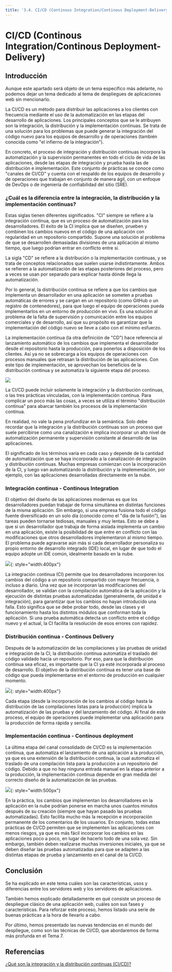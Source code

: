 ```yaml
---
title: '3.4. CI/CD (Continous Integration/Continous Deployment-Delivery).'
---
```


# **CI/CD (Continous Integration/Continous Deployment-Delivery)**

## Introducción

Aunque este apartado será objeto de un tema específico más adelante, no podemos dejar un tema dedicado al tema de despliegues de aplicaciones web sin mencionarlo.

La CI/CD es un método para distribuir las aplicaciones a los clientes con frecuencia mediante el uso de la automatización en las etapas del desarrollo de aplicaciones. Los principales conceptos que se le atribuyen son la integración, la distribución y la implementación continuas. Se trata de una solución para los problemas que puede generar la integración del código nuevo para los equipos de desarrollo y de operaciones (también conocida como "el infierno de la integración").

En concreto, el proceso de integración y distribución continuas incorpora la automatización y la supervisión permanentes en todo el ciclo de vida de las aplicaciones, desde las etapas de integración y prueba hasta las de distribución e implementación. Este conjunto de prácticas se conoce como "canales de CI/CD" y cuenta con el respaldo de los equipos de desarrollo y de operaciones que trabajan en conjunto de manera ágil, con un enfoque de DevOps o de ingeniería de confiabilidad del sitio (SRE).

### ¿Cuál es la diferencia entre la integración, la distribución y la implementación continuas?

Estas siglas tienen diferentes significados. "CI" siempre se refiere a la integración continua, que es un proceso de automatización para los desarrolladores. El éxito de la CI implica que se diseñen, prueben y combinen los cambios nuevos en el código de una aplicación con regularidad en un repositorio compartido. Supone una solución al problema de que se desarrollen demasiadas divisiones de una aplicación al mismo tiempo, que luego podrían entrar en conflicto entre sí.

La sigla "CD" se refiere a la distribución o la implementación continuas, y se trata de conceptos relacionados que suelen usarse indistintamente. Ambos se refieren a la automatización de las etapas posteriores del proceso, pero a veces se usan por separado para explicar hasta dónde llega la automatización.

Por lo general, la distribución continua se refiere a que los cambios que implementa un desarrollador en una aplicación se someten a pruebas automáticas de errores y se cargan en un repositorio (como GitHub o un registro de contenedores), para que luego el equipo de operaciones pueda implementarlos en un entorno de producción en vivo. Es una solución al problema de la falta de supervisión y comunicación entre los equipos comerciales y de desarrollo, así que su propósito es garantizar que la implementación del código nuevo se lleve a cabo con el mínimo esfuerzo.

La implementación continua (la otra definición de "CD") hace referencia al lanzamiento automático de los cambios que implementa el desarrollador desde el repositorio hasta la producción, para ponerlos a disposición de los clientes. Así ya no se sobrecarga a los equipos de operaciones con procesos manuales que retrasan la distribución de las aplicaciones. Con este tipo de implementación, se aprovechan los beneficios de la distribución continua y se automatiza la siguiente etapa del proceso.

![](Ud3_4/ci-cd-flow-desktop.png)

La CI/CD puede incluir solamente la integración y la distribución continuas, o las tres prácticas vinculadas, con la implementación continua. Para complicar un poco más las cosas, a veces se utiliza el término "distribución continua" para abarcar también los procesos de la implementación continua.

En realidad, no vale la pena profundizar en la semántica. Solo debe recordar que la integración y la distribución continuas son un proceso que suele percibirse como una canalización e implica incorporar un alto nivel de automatización permanente y supervisión constante al desarrollo de las aplicaciones.

El significado de los términos varía en cada caso y depende de la cantidad de automatización que se haya incorporado a la canalización de integración y distribución continuas. Muchas empresas comienzan con la incorporación de la CI, y luego van automatizando la distribución y la implementación, por ejemplo, con las aplicaciones desarrolladas directamente en la nube.

### Integración continua - Continous Integration

El objetivo del diseño de las aplicaciones modernas es que los desarrolladores puedan trabajar de forma simultánea en distintas funciones de la misma aplicación. Sin embargo, si una empresa fusiona todo el código fuente diversificado en un solo día (conocido como el "día de la fusión"), las tareas pueden tornarse tediosas, manuales y muy lentas. Esto se debe a que si un desarrollador que trabaja de forma aislada implementa un cambio en una aplicación, existe la posibilidad de que entre en conflicto con las modificaciones que otros desarrolladores implementaron al mismo tiempo. El problema puede agravarse aún más si cada desarrollador personaliza su propio entorno de desarrollo integrado (IDE) local, en lugar de que todo el equipo adopte un IDE común, idealmente basado en la nube.

![](Ud3_4/ci.png){: style="width:400px"}

La integración continua (CI) permite que los desarrolladores incorporen los cambios del código a un repositorio compartido con mayor frecuencia, o incluso a diario. Una vez que se incorporan las modificaciones del desarrollador, se validan con la compilación automática de la aplicación y la ejecución de distintas pruebas automatizadas (generalmente, de unidad e integración), para garantizar que los cambios no hayan introducido una falla. Esto significa que se debe probar todo, desde las clases y el funcionamiento hasta los distintos módulos que conforman toda la aplicación. Si una prueba automática detecta un conflicto entre el código nuevo y el actual, la CI facilita la resolución de esos errores con rapidez.

### Distribución continua - Continous Delivery

Después de la automatización de las compilaciones y las pruebas de unidad e integración de la CI, la distribución continua automatiza el traslado del código validado hacia un repositorio. Por eso, para que la distribución continua sea eficaz, es importante que la CI ya esté incorporada al proceso de desarrollo. El objetivo de la distribución continua es tener una base de código que pueda implementarse en el entorno de producción en cualquier momento.

![](Ud3_4/cd.png){: style="width:400px"}

Cada etapa (desde la incorporación de los cambios al código hasta la distribución de las compilaciones listas para la producción) implica la automatización de las pruebas y del lanzamiento del código. Al final de este proceso, el equipo de operaciones puede implementar una aplicación para la producción de forma rápida y sencilla.

### Implementación continua - Continous deployment

La última etapa del canal consolidado de CI/CD es la implementación continua, que automatiza el lanzamiento de una aplicación a la producción, ya que es una extensión de la distribución continua, la cual automatiza el traslado de una compilación lista para la producción a un repositorio del código. Debido a que no hay ninguna entrada manual en la etapa anterior a la producción, la implementación continua depende en gran medida del correcto diseño de la automatización de las pruebas.

![](Ud3_4/cd2.png){: style="width:500px"}

En la práctica, los cambios que implementan los desarrolladores en la aplicación en la nube podrían ponerse en marcha unos cuantos minutos después de su creación (siempre que hayan pasado las pruebas automatizadas). Esto facilita mucho más la recepción e incorporación permanente de los comentarios de los usuarios. En conjunto, todas estas prácticas de CI/CD permiten que se implementen las aplicaciones con menos riesgos, ya que es más fácil incorporar los cambios en las aplicaciones poco a poco, en lugar de hacerlo todo de una sola vez. Sin embargo, también deben realizarse muchas inversiones iniciales, ya que se deben diseñar las pruebas automatizadas para que se adapten a las distintas etapas de prueba y lanzamiento en el canal de la CI/CD.

## Conclusión

Se ha explicado en este tema cuáles son las características, usos y diferencias entre los servidores web y los servidores de aplicaciones.

También hemos explicado detalladamente en qué consiste un proceso de despliegue clásico de una aplicación web, cuáles son sus fases y características. Para reforzar este proceso, hemos listado una serie de buenas prácticas a la hora de llevarlo a cabo.

Por último, hemos presentado las nuevas tendencias en el mundo del despliegue, como son las técnicas de CI/CD, que abordaremos de forma más profunda en el Tema 7.

## Referencias

[¿Qué son la integración y la distribución continuas (CI/CD)?](https://www.redhat.com/es/topics/devops/what-is-ci-cd)
